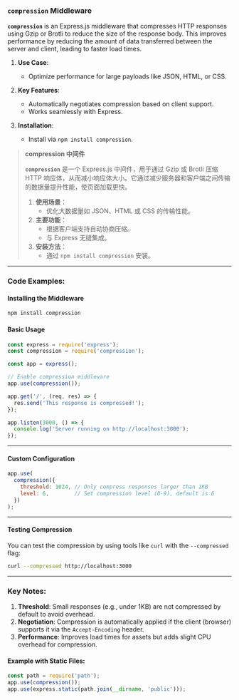 ### `compression` Middleware  

**`compression`** is an Express.js middleware that compresses HTTP responses using Gzip or Brotli to reduce the size of the response body. This improves performance by reducing the amount of data transferred between the server and client, leading to faster load times.  

1. **Use Case**:  
   - Optimize performance for large payloads like JSON, HTML, or CSS.  

2. **Key Features**:  
   - Automatically negotiates compression based on client support.  
   - Works seamlessly with Express.  

3. **Installation**:  
   - Install via `npm install compression`.  

> **compression 中间件**  
>
> <audio src="C:\Users\10691\Downloads\`compression` 是.mp3"></audio>
>
> **`compression`** 是一个 Express.js 中间件，用于通过 Gzip 或 Brotli 压缩 HTTP 响应体，从而减小响应体大小。它通过减少服务器和客户端之间传输的数据量提升性能，使页面加载更快。  
>
> 1. **使用场景**：  
>    - 优化大数据量如 JSON、HTML 或 CSS 的传输性能。  
> 2. **主要功能**：  
>    - 根据客户端支持自动协商压缩。  
>    - 与 Express 无缝集成。  
> 3. **安装方法**：  
>    - 通过 `npm install compression` 安装。  

---

### Code Examples:

#### **Installing the Middleware**
```bash
npm install compression
```

#### **Basic Usage**
```javascript
const express = require('express');
const compression = require('compression');

const app = express();

// Enable compression middleware
app.use(compression());

app.get('/', (req, res) => {
  res.send('This response is compressed!');
});

app.listen(3000, () => {
  console.log('Server running on http://localhost:3000');
});
```

---

#### **Custom Configuration**
```javascript
app.use(
  compression({
    threshold: 1024, // Only compress responses larger than 1KB
    level: 6,        // Set compression level (0-9), default is 6
  })
);
```

---

#### **Testing Compression**
You can test the compression by using tools like `curl` with the `--compressed` flag:
```bash
curl --compressed http://localhost:3000
```

---

### Key Notes:  
1. **Threshold**: Small responses (e.g., under 1KB) are not compressed by default to avoid overhead.  
2. **Negotiation**: Compression is automatically applied if the client (browser) supports it via the `Accept-Encoding` header.  
3. **Performance**: Improves load times for assets but adds slight CPU overhead for compression.  

#### Example with Static Files:
```javascript
const path = require('path');
app.use(compression());
app.use(express.static(path.join(__dirname, 'public')));
```